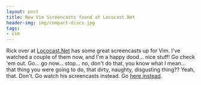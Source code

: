 ```yaml
---
layout: post
title: New Vim Screencasts found at Lococast.Net
header-img: img/compact-discs.jpg
tags:
- vim
---
```

Rick over at [Lococast.Net](http://lococast.net/) has some great screencasts up for Vim. I've watched a couple of them now, and I'm a happy dood... nice stuff! Go check 'em out. Go... go now... stop... no, don't do that, you know what I mean... that thing you were going to do, that dirty, naughty, disgusting thing?? Yeah, that. Don't. Go watch his screencasts instead. Go [here instead](http://Lococast.net/).
